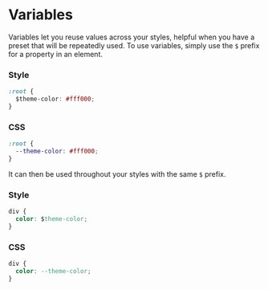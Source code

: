 # Variables

Variables let you reuse values across your styles, helpful when you have a preset that will be repeatedly used. To use variables, simply use the `$` prefix for a property in an element.

<!-- tabs:start -->

### **Style**

```css
:root {
  $theme-color: #fff000;
}
```

### **CSS**

```css
:root {
  --theme-color: #fff000;
}
```

<!-- tabs:end -->

It can then be used throughout your styles with the same `$` prefix.

<!-- tabs:start -->

### **Style**

```css
div {
  color: $theme-color;
}
```

### **CSS**

```css
div {
  color: --theme-color;
}
```

<!-- tabs:end -->
